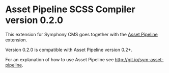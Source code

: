 # Asset Pipeline SCSS Compiler version 0.2.0

This extension for Symphony CMS goes together with the [Asset Pipeline](https://github.com/petertron/asset_pipeline/) extension.

Version 0.2.0 is compatible with Asset Pipeline version 0.2+.

For an explanation of how to use Asset Pipeline see <http://git.io/sym-asset-pipeline>.
